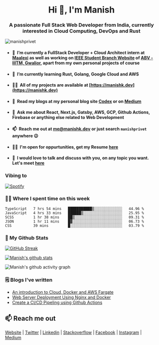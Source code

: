 <h1 align="center">Hi 👋, I'm Manish</h1>
<h3 align="center">A passionate Full Stack Web Developer from India, currently interested in Cloud Computing, DevOps and Rust</h3>

<p align="left"> <img src="https://komarev.com/ghpvc/?username=manishprivet" alt="manishprivet" /> </p>

- #### 🔭&nbsp; I’m currently a FullStack Developer + Cloud Architect intern at [Maalexi](https://maalexi.com) as well as working on [IEEE Student Branch Website](https://ieee.iiitm.ac.in) of [ABV - IIITM, Gwalior](https://iiitm.ac.in), apart from my own personal projects of course

- #### 🌱 &nbsp;I’m currently learning **Rust, Golang, Google Cloud and AWS**

- #### 👨‍💻&nbsp; All of my projects are available at [https://manishk.dev](https://manishk.dev)

- #### 📝&nbsp; Read my blogs at my personal blog site [Codex](https://blog.manishk.dev) or on [Medium](https://medium.com/@manishprivet)

- #### 💬 &nbsp;Ask me about **React, Next.js, Gatsby, AWS, GCP, Github Actions, Firebase or anything else related to Web Development**

- #### 📫&nbsp; Reach me out at **me@manishk.dev** or just search `manishprivet` anywhere 😉

- #### 👨‍💼&nbsp; I'm open for oppurtunities, get my Resume [here](https://manishk.dev/resume.pdf)

- #### 🤝&nbsp; I would love to talk and discuss with you, on any topic you want. Let's meet [here](https://calendly.com/manishprivet/30min)

### Vibing to
[![Spotify](https://spotify-live.vercel.app/api/spotify)](https://open.spotify.com/user/ak6rgwer8utlykvcgi7gc73mq)

### 👨‍💻 Where I spent time on this week
<!--START_SECTION:waka-->
```text
TypeScript   7 hrs 54 mins   ███████████▒░░░░░░░░░░░░░   44.96 % 
JavaScript   4 hrs 33 mins   ██████▒░░░░░░░░░░░░░░░░░░   25.95 % 
SCSS         1 hr 38 mins    ██▒░░░░░░░░░░░░░░░░░░░░░░   09.31 % 
JSON         1 hr 11 mins    █▓░░░░░░░░░░░░░░░░░░░░░░░   06.73 % 
CSS          39 mins         █░░░░░░░░░░░░░░░░░░░░░░░░   03.79 % 
```
<!--END_SECTION:waka-->

### 👀 My Github Stats

[![GitHub Streak](http://github-readme-streak-stats.herokuapp.com?user=manishprivet&theme=onedark_duo&hide_border=true)](https://git.io/streak-stats)

[![Manish's github stats](https://github-readme-stats-bice-five.vercel.app/api?username=manishprivet&theme=github_dark&hide_border=true)](https://github.com/manishprivet)

<!-- [![Top Langs](https://github-readme-stats.vercel.app/api/top-langs/?username=manishprivet&layout=compact)](https://github.com/manishprivet) -->
<!-- ![Coder rank](https://cr-ss-service.azurewebsites.net/api/ScreenShot?widget=summary&username=manishprivet&width=250) -->

![Manish's github activity graph](https://activity-graph.herokuapp.com/graph?username=manishprivet&theme=github&bg_color=0D1117&hide_border=true)

### 🗒 Blogs I've written
- [An introduction to Cloud, Docker and AWS Fargate](https://medium.com/@manishprivet/hey-folks-e4a300a5465c?source=rss-7d6d2d7e2bab------2)
- [Web Server Deployment Using Nginx and Docker](https://blog.manishk.dev/server-deployment-using-nginx-and-docker/)
- [Create a CI/CD Pipeling using Github Actions](https://blog.manishk.dev/create-a-ci-cd-pipeline-using-github-actions/)

## 📫 Reach me out
<a href="https://manishk.dev" target="blank">Website</a> | 
<a href="https://twitter.com/manishprivet" target="blank">Twitter</a> | 
<a href="https://linkedin.com/in/manishprivet" target="blank">Linkedin</a> | 
<a href="https://stackoverflow.com/users/manishprivet" target="blank">Stackoverflow</a> | 
<a href="https://fb.com/manishprivet" target="blank">Facebook</a> | 
<a href="https://instagram.com/manishprivet" target="blank">Instagram</a> | 
<a href="https://medium.com/@manishprivet" target="blank">Medium</a>
